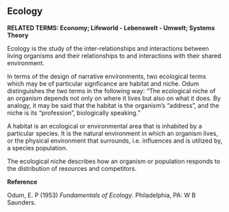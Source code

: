 ## Ecology

**RELATED TERMS: Economy; Lifeworld - Lebenswelt - Umwelt; Systems Theory**

Ecology is the study of the inter-relationships and interactions between living organisms and their relationships to and interactions with their shared environment.

In terms of the design of narrative environments, two ecological terms which may be of particular signficance are habitat and niche. Odum distinguishes the two terms in the following way: “The ecological niche of an organism depends not only on where it lives but also on what it does. By analogy, it may be said that the habitat is the organism’s “address”, and the niche is its “profession”, biologically speaking.”

A habitat is an ecological or environmental area that is inhabited by a particular species. It is the natural environment in which an organism lives, or the physical environment that surrounds, i.e. influences and is utilized by, a species population.

The ecological niche describes how an organism or population responds to the distribution of resources and competitors.

**Reference**

Odum, E. P (1953) _Fundamentals of Ecology_. Philadelphia, PA: W B Saunders.


